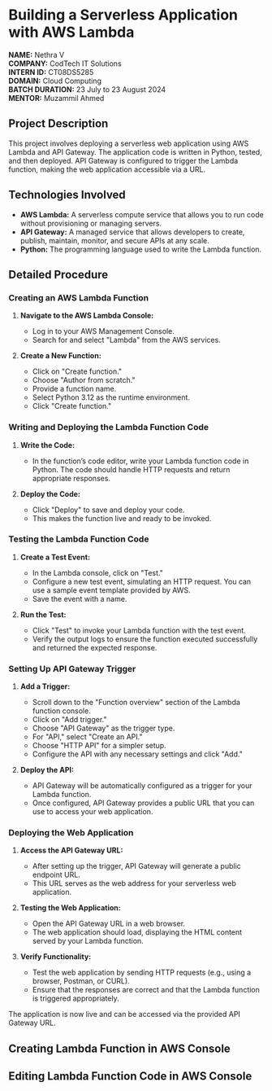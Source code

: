 # Building a Serverless Application with AWS Lambda

**NAME:** Nethra V  
**COMPANY:** CodTech IT Solutions  
**INTERN ID:** CT08DS5285  
**DOMAIN:** Cloud Computing  
**BATCH DURATION:** 23 July to 23 August 2024  
**MENTOR:** Muzammil Ahmed  

## Project Description

This project involves deploying a serverless web application using AWS Lambda and API Gateway. The application code is written in Python, tested, and then deployed. API Gateway is configured to trigger the Lambda function, making the web application accessible via a URL.

## Technologies Involved

- **AWS Lambda:** A serverless compute service that allows you to run code without provisioning or managing servers.
- **API Gateway:** A managed service that allows developers to create, publish, maintain, monitor, and secure APIs at any scale.
- **Python:** The programming language used to write the Lambda function.

## Detailed Procedure

### **Creating an AWS Lambda Function**

1. **Navigate to the AWS Lambda Console:**
   - Log in to your AWS Management Console.
   - Search for and select "Lambda" from the AWS services.

2. **Create a New Function:**
   - Click on "Create function."
   - Choose "Author from scratch."
   - Provide a function name.
   - Select Python 3.12 as the runtime environment.
   - Click "Create function."

### **Writing and Deploying the Lambda Function Code**

1. **Write the Code:**
   - In the function’s code editor, write your Lambda function code in Python. The code should handle HTTP requests and return appropriate responses.
 
2. **Deploy the Code:**
   - Click "Deploy" to save and deploy your code.
   - This makes the function live and ready to be invoked.

### **Testing the Lambda Function Code**

1. **Create a Test Event:**
   - In the Lambda console, click on "Test."
   - Configure a new test event, simulating an HTTP request. You can use a sample event template provided by AWS.
   - Save the event with a name.

2. **Run the Test:**
   - Click "Test" to invoke your Lambda function with the test event.
   - Verify the output logs to ensure the function executed successfully and returned the expected response.

### **Setting Up API Gateway Trigger**

1. **Add a Trigger:**
   - Scroll down to the "Function overview" section of the Lambda function console.
   - Click on "Add trigger."
   - Choose "API Gateway" as the trigger type.
   - For "API," select "Create an API."
   - Choose "HTTP API" for a simpler setup.
   - Configure the API with any necessary settings and click "Add."

2. **Deploy the API:**
   - API Gateway will be automatically configured as a trigger for your Lambda function.
   - Once configured, API Gateway provides a public URL that you can use to access your web application.

### **Deploying the Web Application**

1. **Access the API Gateway URL:**

   - After setting up the trigger, API Gateway will generate a public endpoint URL.
   - This URL serves as the web address for your serverless web application.

2. **Testing the Web Application:**

   - Open the API Gateway URL in a web browser.
   - The web application should load, displaying the HTML content served by your Lambda function.

3. **Verify Functionality:**

   - Test the web application by sending HTTP requests (e.g., using a browser, Postman, or CURL).
   - Ensure that the responses are correct and that the Lambda function is triggered appropriately.

 The application is now live and can be accessed via the provided API Gateway URL.

## Creating Lambda Function in AWS Console

 

 ## Editing Lambda Function Code in AWS Console




 
